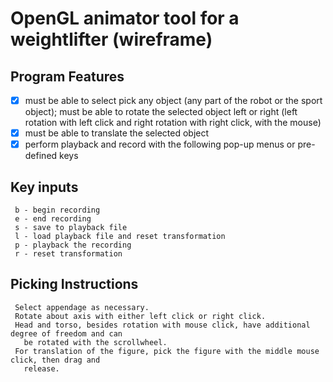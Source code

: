 # OpenGL animator tool for a weightlifter (wireframe)

## Program Features
- [x] must be able to select pick any object (any part of the robot or the sport object);
      must be able to rotate the selected object left or right (left rotation with left 
      click and right rotation with right click, with the mouse)
- [x] must be able to translate the selected object
- [x] perform playback and record with the following pop-up menus or pre-defined keys

## Key inputs
     b - begin recording
     e - end recording
     s - save to playback file
     l - load playback file and reset transformation
     p - playback the recording
     r - reset transformation
     
## Picking Instructions
     Select appendage as necessary.
     Rotate about axis with either left click or right click.
     Head and torso, besides rotation with mouse click, have additional degree of freedom and can
       be rotated with the scrollwheel.
     For translation of the figure, pick the figure with the middle mouse click, then drag and 
       release.
